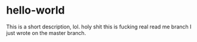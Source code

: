 # hello-world
This is a short description, lol.
holy shit this is fucking real read me branch 
I just wrote on the master branch.
